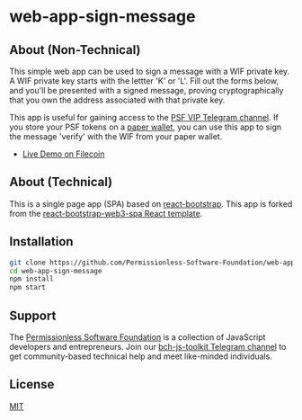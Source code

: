 # web-app-sign-message

## About (Non-Technical)
This simple web app can be used to sign a message with a WIF private key. A WIF private key starts with the lettter 'K' or 'L'. Fill out the forms below, and you'll be presented with a signed message, proving cryptographically that you own the address associated with that private key.

This app is useful for gaining access to the [PSF VIP Telegram channel](https://t.me/psf_vip). If you store your PSF tokens on a [paper wallet](https://cloudflare-ipfs.com/ipfs/bafybeifu6fhskdqj3gvp5q3wh3idukhrxiyhrrja6biqrqcei7rj23esn4/), you can use this app to sign the message 'verify' with the WIF from your paper wallet.

- [Live Demo on Filecoin](https://bafybeih5kjluvlsds2iwwczgle73pizv4qmmq76uqmec7y73m7wexbgqze.ipfs.dweb.link/)

## About (Technical)
This is a single page app (SPA) based on [react-bootstrap](https://www.npmjs.com/package/react-bootstrap). This app is forked from the [react-bootstrap-web3-spa React template](https://github.com/Permissionless-Software-Foundation/react-bootstrap-web3-spa).


## Installation
```bash
git clone https://github.com/Permissionless-Software-Foundation/web-app-sign-message
cd web-app-sign-message
npm install
npm start
```

## Support
The [Permissionless Software Foundation](https://psfoundation.cash) is a collection of JavaScript developers and entrepreneurs. Join our [bch-js-toolkit Telegram channel](https://t.me/bch_js_toolkit) to get community-based technical help and meet like-minded individuals.

## License
[MIT](./LICENSE.md)

